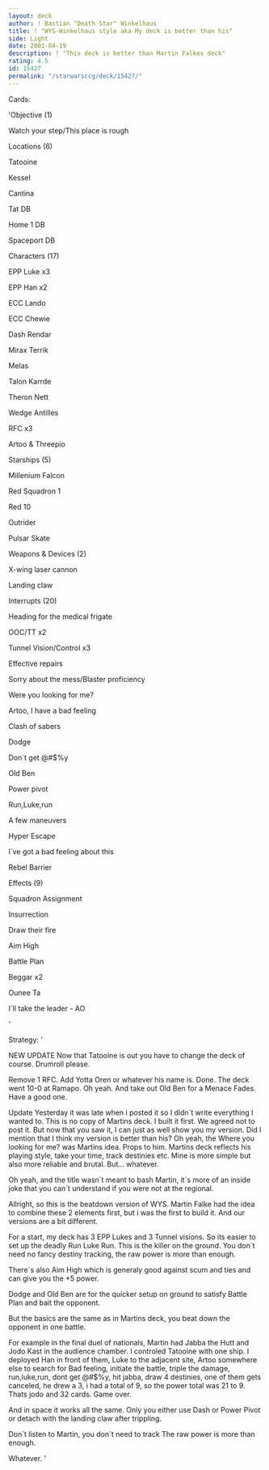 ```yaml
---
layout: deck
author: ! Bastian "Death Star" Winkelhaus
title: ! "WYS-Winkelhaus style aka My deck is better than his"
side: Light
date: 2001-04-19
description: ! "This deck is better than Martin Falkes deck"
rating: 4.5
id: 15427
permalink: "/starwarsccg/deck/15427/"
---
```

Cards: 

'Objective (1)

Watch your step/This place is rough


Locations (6)

Tatooine

Kessel

Cantina

Tat DB

Home 1 DB

Spaceport DB


Characters (17)

EPP Luke x3

EPP Han x2

ECC Lando

ECC Chewie

Dash Rendar

Mirax Terrik

Melas

Talon Karrde

Theron Nett

Wedge Antilles

RFC x3

Artoo & Threepio


Starships (5)

Millenium Falcon

Red Squadron 1

Red 10

Outrider

Pulsar Skate


Weapons & Devices (2)

X-wing laser cannon

Landing claw


Interrupts (20)

Heading for the medical frigate

OOC/TT  x2

Tunnel Vision/Control x3

Effective repairs

Sorry about the mess/Blaster proficiency

Were you looking for me?

Artoo, I have a bad feeling

Clash of sabers

Dodge

Don´t get @#$%y

Old Ben

Power pivot

Run,Luke,run

A few maneuvers

Hyper Escape

I´ve got a bad feeling about this

Rebel Barrier


Effects (9)

Squadron Assignment

Insurrection

Draw their fire

Aim High

Battle Plan

Beggar x2

Ounee Ta

I´ll take the leader - AO


'

Strategy: '

NEW UPDATE Now that Tatooine is out you have to change the deck of course. Drumroll please.

Remove 1 RFC. Add Yotta Oren or whatever his name is. Done. The deck went 10-0 at Ramapo. Oh yeah. And take out Old Ben for a Menace Fades. Have a good one.



Update  Yesterday it was late when i posted it so I didn´t write everything I wanted to. This is no copy of Martins deck. I built it first. We agreed not to post it. But now that you saw it, I can just as well show you my version. Did I mention that I think my version is better than his? Oh yeah, the Where you looking for me? was Martins idea. Props to him. Martins deck reflects his playing style, take your time, track destinies etc. Mine is more simple but also more reliable and brutal. But... whatever.

Oh yeah, and the title wasn´t meant to bash Martin, it´s more of an inside joke that you can´t understand if you were not at the regional.






Allright, so this is the beatdown version of WYS. Martin Falke had the idea to combine these 2 elements first, but i was the first to build it. And our versions are a bit different.

For a start, my deck has 3 EPP Lukes and 3 Tunnel visions. So its easier to set up the deadly Run Luke Run. This is the killer on the ground. You don´t need no fancy destiny tracking, the raw power is more than enough.

There´s also Aim High which is generaly good against scum and ties and can give you the +5 power.

Dodge and Old Ben are for the quicker setup on ground to satisfy Battle Plan and bait the opponent.


But the basics are the same as in Martins deck, you beat down the opponent in one battle.

For example in the final duel of nationals, Martin had Jabba the Hutt and Jodo Kast in the audience chamber. I controled Tatooine with one ship. I deployed Han in front of them, Luke to the adjacent site, Artoo somewhere else to search for Bad feeling, initiate the battle, triple the damage, run,luke,run, dont get @#$%y, hit jabba, draw 4 destinies, one of them gets canceled, he drew a 3, i had a total of 9, so the power total was 21 to 9. Thats jodo and 32 cards. Game over.

And in space it works all the same. Only you either use Dash or Power Pivot or detach with the landing claw after trippling.

Don´t listen to Martin, you don´t need to track The raw power is more than enough.


Whatever.    '
